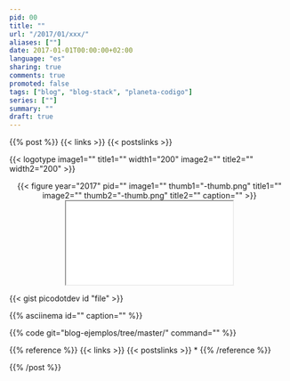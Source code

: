 ```yaml
---
pid: 00
title: ""
url: "/2017/01/xxx/"
aliases: [""]
date: 2017-01-01T00:00:00+02:00
language: "es"
sharing: true
comments: true
promoted: false
tags: ["blog", "blog-stack", "planeta-codigo"]
series: [""]
summary: ""
draft: true
---
```


{{% post %}}
{{< links >}}
{{< postslinks >}}

{{< logotype image1="" title1="" width1="200" image2="" title2="" width2="200" >}}

<div class="media" style="text-align: center;">
    {{< figure year="2017" pid=""
        image1="" thumb1="-thumb.png" title1=""
        image2="" thumb2="-thumb.png" title2=""
        caption="" >}}
</div>

<div class="media-amazon" style="text-align: center;">
    <iframe src="&internal=1"></iframe>
</div>

{{< gist picodotdev id "file" >}}

{{% asciinema id="" caption="" %}}

{{% code git="blog-ejemplos/tree/master/" command="" %}}

{{% reference %}}
{{< links >}}
{{< postslinks >}}
*
{{% /reference %}}

{{% /post %}}
